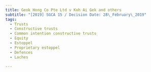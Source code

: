 ```yaml
---
title: Geok Hong Co Pte Ltd v Koh Ai Gek and others
subtitle: "[2019] SGCA 15 / Decision Date: 28\_February\_2019"
tags:
  - Trusts
  - Constructive trusts
  - Common intention constructive trusts
  - Equity
  - Estoppel
  - Proprietary estoppel
  - Defences
  - Laches

---
```

